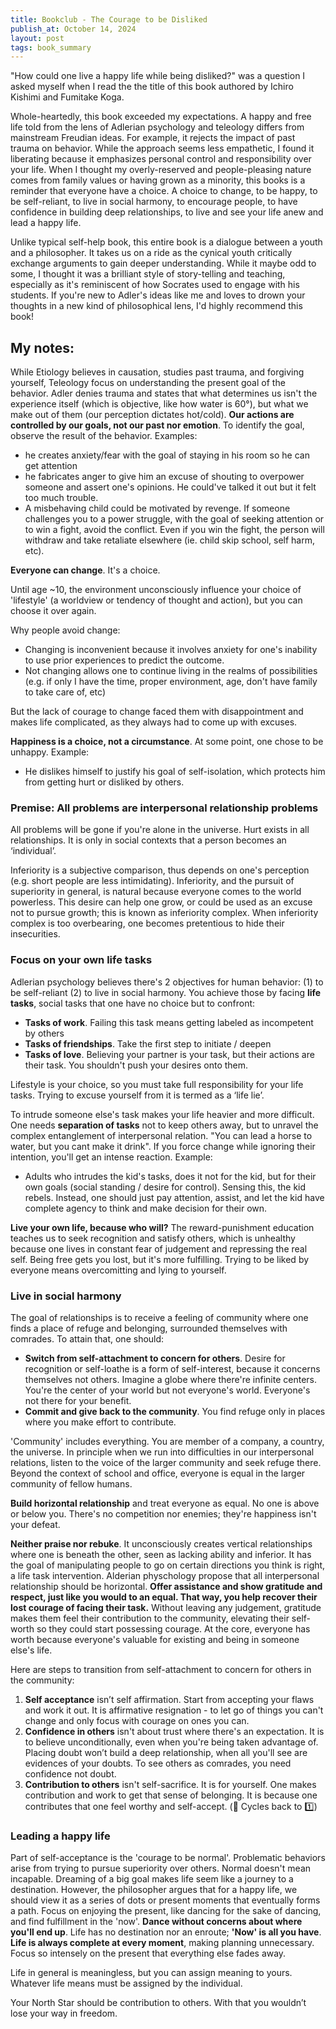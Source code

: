 ```yaml
---
title: Bookclub - The Courage to be Disliked
publish_at: October 14, 2024
layout: post
tags: book_summary
---
```


"How could one live a happy life while being disliked?" was a question I asked myself when I read the the title of this book authored by Ichiro Kishimi and Fumitake Koga.

Whole-heartedly, this book exceeded my expectations. A happy and free life told from the lens of Adlerian psychology and teleology differs from mainstream Freudian ideas. For example, it rejects the impact of past trauma on behavior. While the approach seems less empathetic, I found it liberating because it emphasizes personal control and responsibility over your life. When I thought my overly-reserved and people-pleasing nature comes from family values or having grown as a minority, this books is a reminder that everyone have a choice. A choice to change, to be happy, to be self-reliant, to live in social harmony, to encourage people, to have confidence in building deep relationships, to live and see your life anew and lead a happy life.

Unlike typical self-help book, this entire book is a dialogue between a youth and a philosopher. It takes us on a ride as the cynical youth critically exchange arguments to gain deeper understanding. While it maybe odd to some, I thought it was a brilliant style of story-telling and teaching, especially as it's reminiscent of how Socrates used to engage with his students. If you're new to Adler's ideas like me and loves to drown your thoughts in a new kind of philosophical lens, I'd highly recommend this book!

## My notes:

While Etiology believes in causation, studies past trauma, and forgiving yourself, Teleology focus on understanding the present goal of the behavior. Adler denies trauma and states that what determines us isn't the experience itself (which is objective, like how water is 60°), but what we make out of them (our perception dictates hot/cold). **Our actions are controlled by our goals, not our past nor emotion**. To identify the goal, observe the result of the behavior. Examples:

- he creates anxiety/fear with the goal of staying in his room so he can get attention
- he fabricates anger to give him an excuse of shouting to overpower someone and assert one's opinions. He could've talked it out but it felt too much trouble.
- A misbehaving child could be motivated by revenge. If someone challenges you to a power struggle, with the goal of seeking attention or to win a fight, avoid the conflict. Even if you win the fight, the person will withdraw and take retaliate elsewhere (ie. child skip school, self harm, etc).

**Everyone can change**. It's a choice.

Until age ~10, the environment unconsciously influence your choice of 'lifestyle' (a worldview or tendency of thought and action), but you can choose it over again.

Why people avoid change:

- Changing is inconvenient because it involves anxiety for one's inability to use prior experiences to predict the outcome.
- Not changing allows one to continue living in the realms of possibilities (e.g. if only I have the time, proper environment, age, don't have family to take care of, etc)

But the lack of courage to change faced them with disappointment and makes life complicated, as they always had to come up with excuses.

**Happiness is a choice, not a circumstance**. At some point, one chose to be unhappy. Example:

- He dislikes himself to justify his goal of self-isolation, which protects him from getting hurt or disliked by others.

### Premise: All problems are interpersonal relationship problems

All problems will be gone if you're alone in the universe. Hurt exists in all relationships. It is only in social contexts that a person becomes an ‘individual’.

Inferiority is a subjective comparison, thus depends on one's perception (e.g. short people are less intimidating). Inferiority, and the pursuit of superiority in general, is natural because everyone comes to the world powerless. This desire can help one grow, or could be used as an excuse not to pursue growth; this is known as inferiority complex. When inferiority complex is too overbearing, one becomes pretentious to hide their insecurities.

### Focus on your own life tasks

Adlerian psychology believes there's 2 objectives for human behavior: (1) to be self-reliant (2) to live in social harmony. You achieve those by facing **life tasks**, social tasks that one have no choice but to confront:

- **Tasks of work**. Failing this task means getting labeled as incompetent by others
- **Tasks of friendships**. Take the first step to initiate / deepen
- **Tasks of love**. Believing your partner is your task, but their actions are their task. You shouldn't push your desires onto them.

Lifestyle is your choice, so you must take full responsibility for your life tasks. Trying to excuse yourself from it is termed as a ‘life lie’.

To intrude someone else's task makes your life heavier and more difficult. One needs **separation of tasks** not to keep others away, but to unravel the complex entanglement of interpersonal relation. "You can lead a horse to water, but you cant make it drink". If you force change while ignoring their intention, you'll get an intense reaction. Example:

- Adults who intrudes the kid's tasks, does it not for the kid, but for their own goals (social standing / desire for control). Sensing this, the kid rebels. Instead, one should just pay attention, assist, and let the kid have complete agency to think and make decision for their own.

**Live your own life, because who will?** The reward-punishment education teaches us to seek recognition and satisfy others, which is unhealthy because one lives in constant fear of judgement and repressing the real self. Being free gets you lost, but it's more fulfilling. Trying to be liked by everyone means overcomitting and lying to yourself.

### Live in social harmony
The goal of relationships is to receive a feeling of community where one finds a place of refuge and belonging, surrounded themselves with comrades. To attain that, one should:

- **Switch from self-attachment to concern for others**. Desire for recognition or self-loathe is a form of self-interest, because it concerns themselves not others. Imagine a globe where there're infinite centers. You're the center of your world but not everyone's world. Everyone's not there for your benefit.
- **Commit and give back to the community**. You find refuge only in places where you make effort to contribute.

'Community' includes everything. You are member of a company, a country, the universe. In principle when we run into difficulties in our interpersonal relations, listen to the voice of the larger community and seek refuge there. Beyond the context of school and office, everyone is equal in the larger community of fellow humans.

**Build horizontal relationship** and treat everyone as equal. No one is above or below you. There's no competition nor enemies; they're happiness isn't your defeat.

**Neither praise nor rebuke**. It unconsciously creates vertical relationships where one is beneath the other, seen as lacking ability and inferior. It has the goal of manipulating people to go on certain directions you think is right, a life task intervention. Alderian physchology propose that all interpersonal relationship should be horizontal. **Offer assistance and show gratitude and respect, just like you would to an equal. That way, you help recover their lost courage of facing their task.** Without leaving any judgement, gratitude makes them feel their contribution to the community, elevating their self-worth so they could start possessing courage. At the core, everyone has worth because everyone's valuable for existing and being in someone else's life.

Here are steps to transition from self-attachment to concern for others in the community:

1. **Self acceptance** isn’t self affirmation. Start from accepting your flaws and work it out. It is affirmative resignation - to let go of things you can't change and only focus with courage on ones you can.
2. **Confidence in others** isn't about trust where there's an expectation. It is to believe unconditionally, even when you're being taken advantage of. Placing doubt won’t build a deep relationship, when all you'll see are evidences of your doubts. To see others as comrades, you need confidence not doubt.
3. **Contribution to others** isn't self-sacrifice. It is for yourself. One makes contribution and work to get that sense of belonging. It is because one contributes that one feel worthy and self-accept. (🔄 Cycles back to 1️⃣)

### Leading a happy life

Part of self-acceptance is the 'courage to be normal'. Problematic behaviors arise from trying to pursue superiority over others. Normal doesn't mean incapable. Dreaming of a big goal makes life seem like a journey to a destination. However, the philosopher argues that for a happy life, we should view it as a series of dots or present moments that eventually forms a path. Focus on enjoying the present, like dancing for the sake of dancing, and find fulfillment in the 'now'. **Dance without concerns about where you'll end up**. Life has no destination nor an enroute; **'Now' is all you have**. **Life is always complete at every moment**, making planning unnecessary. Focus so intensely on the present that everything else fades away.

Life in general is meaningless, but you can assign meaning to yours. Whatever life means must be assigned by the individual.

Your North Star should be contribution to others. With that you wouldn’t lose your way in freedom.

